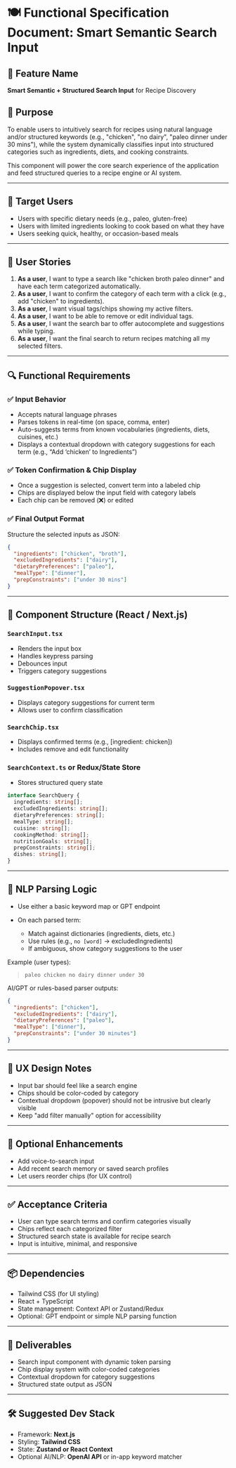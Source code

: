 # 🍽️ Functional Specification Document: Smart Semantic Search Input

## 📌 Feature Name

**Smart Semantic + Structured Search Input** for Recipe Discovery

## 🧭 Purpose

To enable users to intuitively search for recipes using natural language and/or structured keywords (e.g., "chicken", "no dairy", "paleo dinner under 30 mins"), while the system dynamically classifies input into structured categories such as ingredients, diets, and cooking constraints.

This component will power the core search experience of the application and feed structured queries to a recipe engine or AI system.

---

## 👤 Target Users

* Users with specific dietary needs (e.g., paleo, gluten-free)
* Users with limited ingredients looking to cook based on what they have
* Users seeking quick, healthy, or occasion-based meals

---

## 🧩 User Stories

1. **As a user**, I want to type a search like "chicken broth paleo dinner" and have each term categorized automatically.
2. **As a user**, I want to confirm the category of each term with a click (e.g., add "chicken" to ingredients).
3. **As a user**, I want visual tags/chips showing my active filters.
4. **As a user**, I want to be able to remove or edit individual tags.
5. **As a user**, I want the search bar to offer autocomplete and suggestions while typing.
6. **As a user**, I want the final search to return recipes matching all my selected filters.

---

## 🔍 Functional Requirements

### ✅ Input Behavior

* Accepts natural language phrases
* Parses tokens in real-time (on space, comma, enter)
* Auto-suggests terms from known vocabularies (ingredients, diets, cuisines, etc.)
* Displays a contextual dropdown with category suggestions for each term (e.g., “Add ‘chicken’ to Ingredients”)

### ✅ Token Confirmation & Chip Display

* Once a suggestion is selected, convert term into a labeled chip
* Chips are displayed below the input field with category labels
* Each chip can be removed (❌) or edited

### ✅ Final Output Format

Structure the selected inputs as JSON:

```json
{
  "ingredients": ["chicken", "broth"],
  "excludedIngredients": ["dairy"],
  "dietaryPreferences": ["paleo"],
  "mealType": ["dinner"],
  "prepConstraints": ["under 30 mins"]
}
```

---

## 🧱 Component Structure (React / Next.js)

### `SearchInput.tsx`

* Renders the input box
* Handles keypress parsing
* Debounces input
* Triggers category suggestions

### `SuggestionPopover.tsx`

* Displays category suggestions for current term
* Allows user to confirm classification

### `SearchChip.tsx`

* Displays confirmed terms (e.g., \[ingredient: chicken])
* Includes remove and edit functionality

### `SearchContext.ts` or Redux/State Store

* Stores structured query state

```ts
interface SearchQuery {
  ingredients: string[];
  excludedIngredients: string[];
  dietaryPreferences: string[];
  mealType: string[];
  cuisine: string[];
  cookingMethod: string[];
  nutritionGoals: string[];
  prepConstraints: string[];
  dishes: string[];
}
```

---

## 🧠 NLP Parsing Logic

* Use either a basic keyword map or GPT endpoint
* On each parsed term:

  * Match against dictionaries (ingredients, diets, etc.)
  * Use rules (e.g., `no [word]` → excludedIngredients)
  * If ambiguous, show category suggestions to the user

Example (user types):

> `paleo chicken no dairy dinner under 30`

AI/GPT or rules-based parser outputs:

```json
{
  "ingredients": ["chicken"],
  "excludedIngredients": ["dairy"],
  "dietaryPreferences": ["paleo"],
  "mealType": ["dinner"],
  "prepConstraints": ["under 30 minutes"]
}
```

---

## 🎨 UX Design Notes

* Input bar should feel like a search engine
* Chips should be color-coded by category
* Contextual dropdown (popover) should not be intrusive but clearly visible
* Keep "add filter manually" option for accessibility

---

## 🧪 Optional Enhancements

* Add voice-to-search input
* Add recent search memory or saved search profiles
* Let users reorder chips (for UX control)

---

## ✅ Acceptance Criteria

* User can type search terms and confirm categories visually
* Chips reflect each categorized filter
* Structured search state is available for recipe search
* Input is intuitive, minimal, and responsive

---

## 📦 Dependencies

* Tailwind CSS (for UI styling)
* React + TypeScript
* State management: Context API or Zustand/Redux
* Optional: GPT endpoint or simple NLP parsing function

---

## 📎 Deliverables

* Search input component with dynamic token parsing
* Chip display system with color-coded categories
* Contextual dropdown for category suggestions
* Structured state output as JSON

---

## 🛠 Suggested Dev Stack

* Framework: **Next.js**
* Styling: **Tailwind CSS**
* State: **Zustand or React Context**
* Optional AI/NLP: **OpenAI API** or in-app keyword matcher


